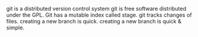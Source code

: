 git is a distributed version control system
git is free software distributed under the GPL.
Git has a mutable index called stage.
git tracks changes of files.
creating a new branch is quick.
creating a new branch is quick & simple.
